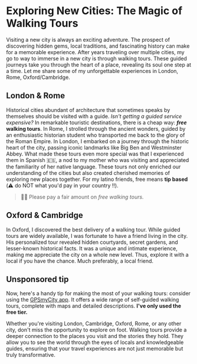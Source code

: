 # Exploring New Cities: The Magic of Walking Tours

Visiting a new city is always an exciting adventure.
The prospect of discovering hidden gems, local traditions, and fascinating history can make for a memorable experience.
After years traveling over multiple cities, my go to way to immerse in a new city is through walking tours.
These guided journeys take you through the heart of a place, revealing its soul one step at a time.
Let me share some of my unforgettable experiences in London, Rome, Oxford/Cambridge.

## London & Rome

Historical cities abundant of architecture that sometimes speaks by themselves should be visited with a guide.
_Isn't getting a guided service expensive?_
In remarkable touristic destinations, there is a cheap way: __*free* walking tours__.
In Rome, I strolled through the ancient wonders, guided by an enthusiastic historian student who transported me back to the glory of the Roman Empire.
In London, I embarked on a journey through the historic heart of the city, passing iconic landmarks like Big Ben and Westminster Abbey.
What made these tours even more special was that I experienced them in Spanish 🇪🇸, a nod to my mother who was visiting and appreciated the familiarity of her native language.
These tours not only enriched our understanding of the cities but also created cherished memories of exploring new places together.
For my latino friends, free means **tip based** (⚠️ do NOT what you'd pay in your country ‼️).
> 🙏🏼 Please pay a fair amount on _free walking tours._

## Oxford & Cambridge

In Oxford, I discovered the best delivery of a walking tour.
While guided tours are widely available, I was fortunate to have a friend living in the city.
His personalized tour revealed hidden courtyards, secret gardens, and lesser-known historical facts.
It was a unique and intimate experience, making me appreciate the city on a whole new level.
Thus, explore it with a local if you have the chance. Much preferably, a local friend.

## Unsponsored tip

Now, here's a handy tip for making the most of your walking tours: consider using the [GPSmyCity app](https://www.gpsmycity.com/).
It offers a wide range of self-guided walking tours, complete with maps and detailed descriptions.
**I've only used the free tier.**

Whether you're visiting London, Cambridge, Oxford, Rome, or any other city, don't miss the opportunity to explore on foot. Walking tours provide a deeper connection to the places you visit and the stories they hold. They allow you to see the world through the eyes of locals and knowledgeable guides, ensuring that your travel experiences are not just memorable but truly transformative.
